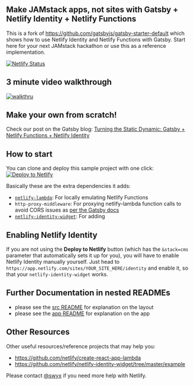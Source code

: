 ## Make JAMstack apps, not sites with Gatsby + Netlify Identity + Netlify Functions

This is a fork of https://github.com/gatsbyjs/gatsby-starter-default which shows how to use Netlify Identity and Netlify Functions with Gatsby. Start here for your next JAMstack hackathon or use this as a reference implementation.

[![Netlify Status](https://api.netlify.com/api/v1/badges/ce755967-ad26-4a80-99b5-1349b58d2c07/deploy-status)](https://app.netlify.com/sites/goofy-fermat-d94d9f/deploys)

## 3 minute video walkthrough

[![walkthru](https://img.youtube.com/vi/bueXJInQt2c/1.jpg)](https://www.youtube.com/watch?v=bueXJInQt2c)

## Make your own from scratch!

Check our post on the Gatsby blog: [Turning the Static Dynamic: Gatsby + Netlify Functions + Netlify Identity](https://www.gatsbyjs.org/blog/2018-12-17-turning-the-static-dynamic/)

## How to start

You can clone and deploy this sample project with one click:
[![Deploy to Netlify](https://www.netlify.com/img/deploy/button.svg)](https://app.netlify.com/start/deploy?repository=https://github.com/sw-yx/jamstack-hackathon-starter&stack=cms)

Basically these are the extra dependencies it adds:

- [`netlify-lambda`](https://github.com/netlify/netlify-lambda): For locally emulating Netlify Functions
- `http-proxy-middleware`: For proxying netlify-lambda function calls to avoid CORS issues as [per the Gatsby docs](https://www.gatsbyjs.org/docs/api-proxy/#advanced-proxying)
- [`netlify-identity-widget`](netlify-identity-widget): For adding

## Enabling Netlify Identity

If you are not using the **Deploy to Netlify** button (which has the `&stack=cms` parameter that automatically sets it up for you), you will have to enable Netlify Identity manually yourself. Just head to `https://app.netlify.com/sites/YOUR_SITE_HERE/identity` and enable it, so that your `netlify-identity-widget` works.

## Further Documentation in nested READMEs

- please see the [src README](/src/README.md) for explanation on the layout
- please see the [app README](/src/app/README.md) for explanation on the app

## Other Resources

Other useful resources/reference projects that may help you:

- https://github.com/netlify/create-react-app-lambda
- https://github.com/netlify/netlify-identity-widget/tree/master/example

Please contact [@swyx](https://twitter.com/swyx) if you need more help with Netlify.
